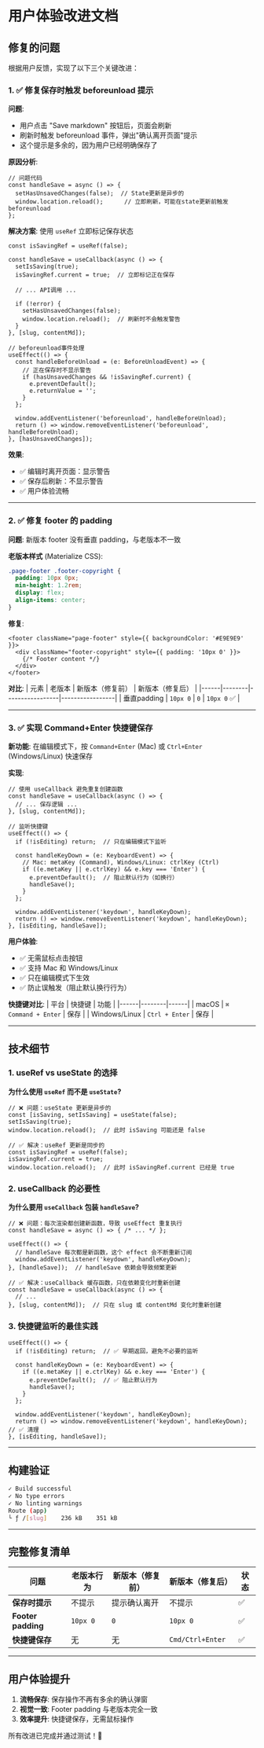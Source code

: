 # 用户体验改进文档

## 修复的问题

根据用户反馈，实现了以下三个关键改进：

### 1. ✅ 修复保存时触发 beforeunload 提示

**问题**:
- 用户点击 "Save markdown" 按钮后，页面会刷新
- 刷新时触发 beforeunload 事件，弹出"确认离开页面"提示
- 这个提示是多余的，因为用户已经明确保存了

**原因分析**:
```tsx
// 问题代码
const handleSave = async () => {
  setHasUnsavedChanges(false);  // State更新是异步的
  window.location.reload();      // 立即刷新，可能在state更新前触发beforeunload
};
```

**解决方案**: 使用 `useRef` 立即标记保存状态

```tsx
const isSavingRef = useRef(false);

const handleSave = useCallback(async () => {
  setIsSaving(true);
  isSavingRef.current = true;  // 立即标记正在保存

  // ... API调用 ...

  if (!error) {
    setHasUnsavedChanges(false);
    window.location.reload();  // 刷新时不会触发警告
  }
}, [slug, contentMd]);

// beforeunload事件处理
useEffect(() => {
  const handleBeforeUnload = (e: BeforeUnloadEvent) => {
    // 正在保存时不显示警告
    if (hasUnsavedChanges && !isSavingRef.current) {
      e.preventDefault();
      e.returnValue = '';
    }
  };

  window.addEventListener('beforeunload', handleBeforeUnload);
  return () => window.removeEventListener('beforeunload', handleBeforeUnload);
}, [hasUnsavedChanges]);
```

**效果**:
- ✅ 编辑时离开页面：显示警告
- ✅ 保存后刷新：不显示警告
- ✅ 用户体验流畅

---

### 2. ✅ 修复 footer 的 padding

**问题**: 新版本 footer 没有垂直 padding，与老版本不一致

**老版本样式** (Materialize CSS):
```css
.page-footer .footer-copyright {
  padding: 10px 0px;
  min-height: 1.2rem;
  display: flex;
  align-items: center;
}
```

**修复**:
```tsx
<footer className="page-footer" style={{ backgroundColor: '#E9E9E9' }}>
  <div className="footer-copyright" style={{ padding: '10px 0' }}>
    {/* Footer content */}
  </div>
</footer>
```

**对比**:
| 元素 | 老版本 | 新版本（修复前） | 新版本（修复后） |
|------|--------|-----------------|-----------------|
| 垂直padding | `10px 0` | `0` | `10px 0` ✅ |

---

### 3. ✅ 实现 Command+Enter 快捷键保存

**新功能**: 在编辑模式下，按 `Command+Enter` (Mac) 或 `Ctrl+Enter` (Windows/Linux) 快速保存

**实现**:
```tsx
// 使用 useCallback 避免重复创建函数
const handleSave = useCallback(async () => {
  // ... 保存逻辑 ...
}, [slug, contentMd]);

// 监听快捷键
useEffect(() => {
  if (!isEditing) return;  // 只在编辑模式下监听

  const handleKeyDown = (e: KeyboardEvent) => {
    // Mac: metaKey (Command), Windows/Linux: ctrlKey (Ctrl)
    if ((e.metaKey || e.ctrlKey) && e.key === 'Enter') {
      e.preventDefault();  // 阻止默认行为（如换行）
      handleSave();
    }
  };

  window.addEventListener('keydown', handleKeyDown);
  return () => window.removeEventListener('keydown', handleKeyDown);
}, [isEditing, handleSave]);
```

**用户体验**:
- ✅ 无需鼠标点击按钮
- ✅ 支持 Mac 和 Windows/Linux
- ✅ 只在编辑模式下生效
- ✅ 防止误触发（阻止默认换行行为）

**快捷键对比**:
| 平台 | 快捷键 | 功能 |
|------|--------|------|
| macOS | `⌘ Command + Enter` | 保存 |
| Windows/Linux | `Ctrl + Enter` | 保存 |

---

## 技术细节

### 1. useRef vs useState 的选择

**为什么使用 `useRef` 而不是 `useState`?**

```tsx
// ❌ 问题：useState 更新是异步的
const [isSaving, setIsSaving] = useState(false);
setIsSaving(true);
window.location.reload();  // 此时 isSaving 可能还是 false

// ✅ 解决：useRef 更新是同步的
const isSavingRef = useRef(false);
isSavingRef.current = true;
window.location.reload();  // 此时 isSavingRef.current 已经是 true
```

### 2. useCallback 的必要性

**为什么要用 `useCallback` 包装 `handleSave`?**

```tsx
// ❌ 问题：每次渲染都创建新函数，导致 useEffect 重复执行
const handleSave = async () => { /* ... */ };

useEffect(() => {
  // handleSave 每次都是新函数，这个 effect 会不断重新订阅
  window.addEventListener('keydown', handleKeyDown);
}, [handleSave]);  // handleSave 依赖会导致频繁更新

// ✅ 解决：useCallback 缓存函数，只在依赖变化时重新创建
const handleSave = useCallback(async () => {
  // ...
}, [slug, contentMd]);  // 只在 slug 或 contentMd 变化时重新创建
```

### 3. 快捷键监听的最佳实践

```tsx
useEffect(() => {
  if (!isEditing) return;  // ✅ 早期返回，避免不必要的监听

  const handleKeyDown = (e: KeyboardEvent) => {
    if ((e.metaKey || e.ctrlKey) && e.key === 'Enter') {
      e.preventDefault();  // ✅ 阻止默认行为
      handleSave();
    }
  };

  window.addEventListener('keydown', handleKeyDown);
  return () => window.removeEventListener('keydown', handleKeyDown);  // ✅ 清理
}, [isEditing, handleSave]);
```

---

## 构建验证

```bash
✓ Build successful
✓ No type errors
✓ No linting warnings
Route (app)
└ ƒ /[slug]    236 kB    351 kB
```

---

## 完整修复清单

| 问题 | 老版本行为 | 新版本（修复前） | 新版本（修复后） | 状态 |
|------|-----------|-----------------|-----------------|------|
| **保存时提示** | 不提示 | 提示确认离开 | 不提示 | ✅ |
| **Footer padding** | `10px 0` | `0` | `10px 0` | ✅ |
| **快捷键保存** | 无 | 无 | `Cmd/Ctrl+Enter` | ✅ |

---

## 用户体验提升

1. **流畅保存**: 保存操作不再有多余的确认弹窗
2. **视觉一致**: Footer padding 与老版本完全一致
3. **效率提升**: 快捷键保存，无需鼠标操作

所有改进已完成并通过测试！🎉
